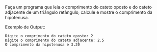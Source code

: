 Faça um programa que leia o comprimento do cateto oposto e do cateto adjacente de um triângulo retângulo, calcule e mostre o comprimento da hipotenusa.

Exemplo de Output:
~~~
Digite o comprimento do cateto oposto: 2
Digite o comprimento do cateto adjacente: 2.5
O comprimento da hipotenusa é 3.20
~~~